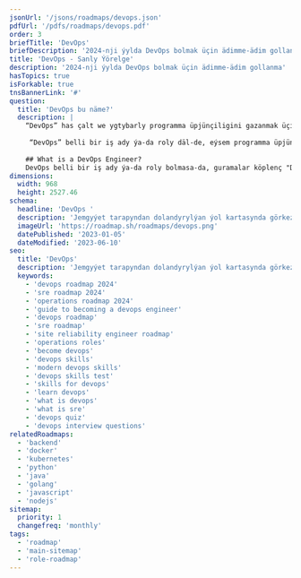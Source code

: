 ```yaml
---
jsonUrl: '/jsons/roadmaps/devops.json'
pdfUrl: '/pdfs/roadmaps/devops.pdf'
order: 3
briefTitle: 'DevOps'
briefDescription: '2024-nji ýylda DevOps bolmak üçin ädimme-ädim gollanma'
title: 'DevOps - Sanly Ýörelge'
description: '2024-nji ýylda DevOps bolmak üçin ädimme-ädim gollanma'
hasTopics: true
isForkable: true
tnsBannerLink: '#'
question:
  title: 'DevOps bu näme?'
  description: |
    “DevOps” has çalt we ygtybarly programma üpjünçiligini gazanmak üçin ösüş we operasiýa toparlarynyň arasynda aragatnaşyk, hyzmatdaşlygy, integrasiýany we awtomatizasiýany nygtaýan medeni we bilelikdäki pikirdir.
    
     “DevOps” belli bir iş ady ýa-da roly däl-de, eýsem programma üpjünçiligini işläp düzmekde we IT amallarynda dürli rollarda ulanylyp bilinjek tejribe we ýörelgeler toplumydyr. Programma üpjünçiligini işläp düzmek we gowşurmak işine gatnaşan her bir adam, DevOps pikirini kabul edip biler we işläp düzüjiler, synagçylar, amal inersenerleri, önüm dolandyryjylary we başgalar ýaly DevOps amallaryny ulanyp biler.
    
    ## What is a DevOps Engineer?
    DevOps belli bir iş ady ýa-da roly bolmasa-da, guramalar köplenç "DevOps inžener" roluna işe alýarlar. “DevOps” inženeri, programma üpjünçiligini üznüksiz eltmäge mümkinçilik berýän tejribe we gurallar boýunça ýöriteleşen programma üpjünçiligi inereneri. “DevOps” inženeri, guramalar üçin programmalary, programma üpjünçiligini we hyzmatlary dizaýn etmek we durmuşa geçirmek üçin jogapkärdirler we kod çykarylyşyna gözegçilik etmek üçin döredijiler, synagçylar we amal işgärleri bilen ýakyndan işleşýärler.
dimensions:
  width: 968
  height: 2527.46
schema:
  headline: 'DevOps '
  description: 'Jemgyýet tarapyndan dolandyrylýan ýol kartasynda görkezilen ädimlere, başarnyklara, çeşmelere we gollanmalara eýerip, häzirki zaman DevOps inereneri bolmagy öwreniň.'
  imageUrl: 'https://roadmap.sh/roadmaps/devops.png'
  datePublished: '2023-01-05'
  dateModified: '2023-06-10'
seo:
  title: 'DevOps'
  description: 'Jemgyýet tarapyndan dolandyrylýan ýol kartasynda görkezilen ädimlere, başarnyklara, çeşmelere we gollanmalara eýerip, häzirki zaman DevOps inereneri bolmagy öwreniň.'
  keywords:
    - 'devops roadmap 2024'
    - 'sre roadmap 2024'
    - 'operations roadmap 2024'
    - 'guide to becoming a devops engineer'
    - 'devops roadmap'
    - 'sre roadmap'
    - 'site reliability engineer roadmap'
    - 'operations roles'
    - 'become devops'
    - 'devops skills'
    - 'modern devops skills'
    - 'devops skills test'
    - 'skills for devops'
    - 'learn devops'
    - 'what is devops'
    - 'what is sre'
    - 'devops quiz'
    - 'devops interview questions'
relatedRoadmaps:
  - 'backend'
  - 'docker'
  - 'kubernetes'
  - 'python'
  - 'java'
  - 'golang'
  - 'javascript'
  - 'nodejs'
sitemap:
  priority: 1
  changefreq: 'monthly'
tags:
  - 'roadmap'
  - 'main-sitemap'
  - 'role-roadmap'
---
```

